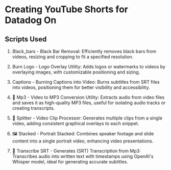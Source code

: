 # Creating YouTube Shorts for Datadog On 

## Scripts Used

1. Black_bars - Black Bar Removal: Efficiently removes black bars from videos, resizing and cropping to fit a specified resolution.

2. Burn Logo - Logo Overlay Utility: Adds logos or watermarks to videos by overlaying images, with customizable positioning and sizing.

3. Captions - Burning Captions into Video: Burns subtitles from SRT files into videos, positioning them for better visibility and accessibility.

4. 🎵 Mp3 - Video to MP3 Conversion Utility: Extracts audio from video files and saves it as high-quality MP3 files, useful for isolating audio tracks or creating transcripts.

5. 📌 Splitter - Video Clip Processor: Generates multiple clips from a single video, adding consistent graphical overlays to each snippet.

6. 🖼 Stacked - Portrait Stacked: Combines speaker footage and slide content into a single portrait video, enhancing video presentations.

7. 📝 Transcribe SRT - Generates (SRT) Transcription from Mp3: Transcribes audio into written text with timestamps using OpenAI's Whisper model, ideal for generating accurate subtitles.



